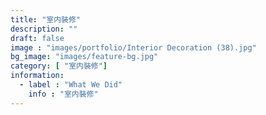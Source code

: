 ```yaml
---
title: "室内裝修"
description: ""
draft: false
image : "images/portfolio/Interior Decoration (38).jpg"
bg_image: "images/feature-bg.jpg"
category: [ "室内裝修"]
information:
  - label : "What We Did"
    info : "室内裝修"
---
```



